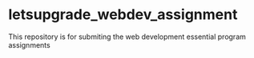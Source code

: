 # letsupgrade_webdev_assignment
This repository is for submiting the  web development essential program assignments

